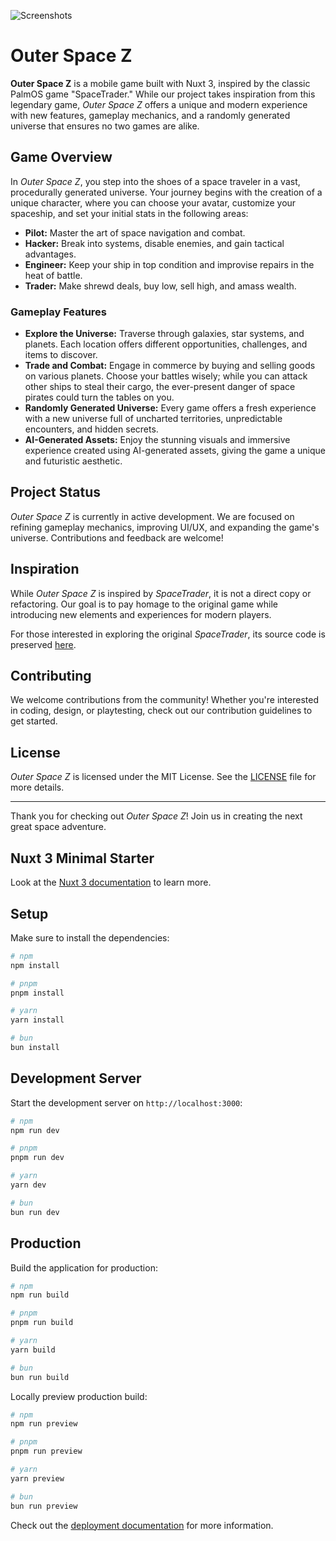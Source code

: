 ![Screenshots](https://github.com/sourcecodeit/outerspacez/blob/main/screenshots/outerspacez.jpg?raw=true) 


# Outer Space Z

**Outer Space Z** is a mobile game built with Nuxt 3, inspired by the classic PalmOS game "SpaceTrader." While our project takes inspiration from this legendary game, *Outer Space Z* offers a unique and modern experience with new features, gameplay mechanics, and a randomly generated universe that ensures no two games are alike.

## Game Overview

In *Outer Space Z*, you step into the shoes of a space traveler in a vast, procedurally generated universe. Your journey begins with the creation of a unique character, where you can choose your avatar, customize your spaceship, and set your initial stats in the following areas:

- **Pilot:** Master the art of space navigation and combat.
- **Hacker:** Break into systems, disable enemies, and gain tactical advantages.
- **Engineer:** Keep your ship in top condition and improvise repairs in the heat of battle.
- **Trader:** Make shrewd deals, buy low, sell high, and amass wealth.

### Gameplay Features

- **Explore the Universe:** Traverse through galaxies, star systems, and planets. Each location offers different opportunities, challenges, and items to discover.
- **Trade and Combat:** Engage in commerce by buying and selling goods on various planets. Choose your battles wisely; while you can attack other ships to steal their cargo, the ever-present danger of space pirates could turn the tables on you.
- **Randomly Generated Universe:** Every game offers a fresh experience with a new universe full of uncharted territories, unpredictable encounters, and hidden secrets.
- **AI-Generated Assets:** Enjoy the stunning visuals and immersive experience created using AI-generated assets, giving the game a unique and futuristic aesthetic.

## Project Status

*Outer Space Z* is currently in active development. We are focused on refining gameplay mechanics, improving UI/UX, and expanding the game's universe. Contributions and feedback are welcome!


## Inspiration

While *Outer Space Z* is inspired by *SpaceTrader*, it is not a direct copy or refactoring. Our goal is to pay homage to the original game while introducing new elements and experiences for modern players.

For those interested in exploring the original *SpaceTrader*, its source code is preserved [here](https://github.com/videogamepreservation/spacetrader?tab=readme-ov-file).

## Contributing

We welcome contributions from the community! Whether you're interested in coding, design, or playtesting, check out our contribution guidelines to get started.

## License

*Outer Space Z* is licensed under the MIT License. See the [LICENSE](./LICENSE) file for more details.

---

Thank you for checking out *Outer Space Z*! Join us in creating the next great space adventure.



## Nuxt 3 Minimal Starter 

Look at the [Nuxt 3 documentation](https://nuxt.com/docs/getting-started/introduction) to learn more.

## Setup

Make sure to install the dependencies:

```bash
# npm
npm install

# pnpm
pnpm install

# yarn
yarn install

# bun
bun install
```

## Development Server

Start the development server on `http://localhost:3000`:

```bash
# npm
npm run dev

# pnpm
pnpm run dev

# yarn
yarn dev

# bun
bun run dev
```

## Production

Build the application for production:

```bash
# npm
npm run build

# pnpm
pnpm run build

# yarn
yarn build

# bun
bun run build
```

Locally preview production build:

```bash
# npm
npm run preview

# pnpm
pnpm run preview

# yarn
yarn preview

# bun
bun run preview
```

Check out the [deployment documentation](https://nuxt.com/docs/getting-started/deployment) for more information.

